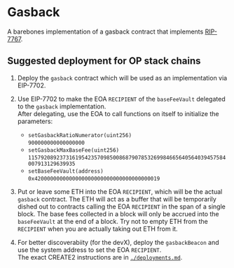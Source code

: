 # Gasback

A barebones implementation of a gasback contract that implements [RIP-7767](https://github.com/ethereum/RIPs/blob/master/RIPS/rip-7767.md).

## Suggested deployment for OP stack chains

1. Deploy the `gasback` contract which will be used as an implementation via EIP-7702.

2. Use EIP-7702 to make the EOA `RECIPIENT` of the `baseFeeVault` delegated to the `gasback` implementation.  
   After delegating, use the EOA to call functions on itself to initialize the parameters:
   
   - `setGasbackRatioNumerator(uint256)`  
     `900000000000000000`
   - `setGasbackMaxBaseFee(uint256)`  
     `115792089237316195423570985008687907853269984665640564039457584007913129639935`  
   - `setBaseFeeVault(address)`  
     `0x4200000000000000000000000000000000000019`

4. Put or leave some ETH into the EOA `RECIPIENT`, which will be the actual `gasback` contract. 
   The ETH will act as a buffer that will be temporarily dished out to contracts calling the EOA `RECIPIENT` in the span of a single block.
   The base fees collected in a block will only be accrued into the `baseFeeVault` at the end of a block.
   Try not to empty ETH from the `RECIPIENT` when you are actually taking out ETH from it.

5. For better discoverabiity (for the devX), deploy the `gasbackBeacon` and use the system address to set the EOA `RECIPIENT`.  
   The exact CREATE2 instructions are in [`./deployments.md`](./deployments.md).
